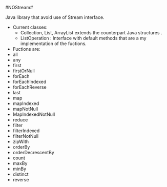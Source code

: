 #NOStream#

Java library that avoid use of Stream interface.

* Current classes: <br />
   * Collection, List, ArrayList extends the counterpart Java structures . <br />
   * ListOperation : Interface with default methods that are a my implementation of the fuctions. <br />
* Fuctions are: <br />
 * all <br/>
 * any  <br/>
 * first  <br/>
 * firstOrNull  <br/>
 * forEach<br />
 * forEachIndexed<br />
 * forEachReverse<br/>
 * last  <br/>
 * map<br />
 * mapIndexed<br />
 * mapNotNull  <br/>
 * MapIndexedNotNull <br/>
 * reduce<br />
 * filter<br />
 * filterIndexed<br />
 * filterNotNull  <br/>
 * zipWith<br />
 * orderBy<br />
 * orderDecrescentBy<br />
 * count<br />
 * maxBy<br />
 * minBy<br />
 * distinct <br />
 * reverse <br/>


